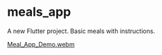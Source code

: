 # meals_app

A new Flutter project.
Basic meals with instructions.


[Meal_App_Demo.webm](https://github.com/minhkwan/meals-app/assets/80799884/67c73c06-25ce-44a4-a82c-14b745ac7ac5)
